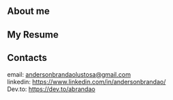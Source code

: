 ## About me


## My Resume

## Contacts

email: andersonbrandaolustosa@gmail.com
<br>
linkedin: https://www.linkedin.com/in/andersonbrandao/
<br>
Dev.to: https://dev.to/abrandao
